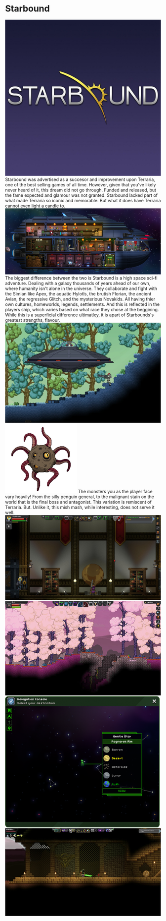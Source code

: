 # Starbound
![alt text](image.png)
Starbound was advertised as a succesor and improvement upon Terraria, one of the best selling games of all time. However, given that you've likely never heard of it, this dream did not go through. Funded and released, but the fame expected and glamour was not granted. Starbound lacked part of what made Terraria so iconic and memorable. But what it does have Terraria cannot even light a candle to. 
![alt text](image-1.png)
The biggest difference between the two is Starbound is a high space sci-fi adventure. Dealing with a galaxy thousands of years ahead of our own, where humanity isn't alone in the universe. They collaborate and fight with the Simian like Apex, the aquatic Hylotls, the brutish Florian, the ancient Avian, the regressive Glitch, and the mysterious Novakids. All having thier own cultures, homeworlds, legends, settlements. And this is reflected in the players ship, which varies based on what race they chose at the beggining. While this is a superficial difference ultimatley, it is apart of Starbounds's greatest strengths, flavour.
![alt text](image-4.png) 
![alt text](image-6.png) 
The monsters you as the player face vary heavily! From the silly penguin general, to the malignant stain on the world that is the final boss and antagonist. This variation is remiscent of Terraria. But. Unlike it, this mish mash, while interesting, does not serve it well. 
![alt text](image-7.png)
![alt text](image-8.png)
![alt text](image-9.png)
![alt text](image-10.png)
